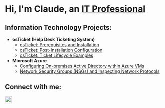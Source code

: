 <h1>Hi, I'm Claude, an <a href="https://linkedin.com/in/claudejohnson1">IT Professional</a>

<h2> Information Technology Projects:</h2>

- <b>osTicket (Help Desk Ticketing System)</b>
  - [osTicket: Prerequisites and Installation](https://github.com/ClaudeJohnson/osticket-prereqs)
  - [osTicket: Post-Installation Configuration](https://github.com/ClaudeJohnson/postinstallconfig)
  - [osTicket: Ticket Lifecycle Examples](https://github.com/ClaudeJohnson/ticket-lifecycle)
- <b>Microsoft Azure</b>
  - [Configuring On-premises Active Directory within Azure VMs](https://github.com/joshmadakorcc/configure-ad)
  - [Network Security Groups (NSGs) and Inspecting Network Protocols](https://github.com/joshmadakorcc/azure-network-protocols)

<h2>Connect with me:</h2>


[<img align="left" alt="Josh | LinkedIn" width="22px" src="https://cdn.jsdelivr.net/npm/simple-icons@v3/icons/linkedin.svg" />][linkedin]



[linkedin]: https://linkedin.com/in/claudejohnson1

